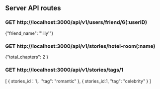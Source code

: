 ## Server API routes

### GET http://localhost:3000/api/v1/users/friend/6(:userID)
{"friend_name": "'lily'"}

### GET http://localhost:3000/api/v1/stories/hotel-room(:name)
{"total_chapters": 2 }

### GET http://localhost:3000/api/v1/stories/tags/1
[
  {
    stories_id：1，"tag": "romantic"
  },
  {
    stories_id:1, "tag": "celebrity"
  }
]

